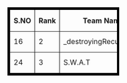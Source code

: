 <table border="5" bordercolor="black" style="width:50%">
<tr>
<th>S.NO</th>
<th>Rank </th>
<th>Team Name </th>
<th>Points</th>
<th>Member 1</th>
<th>Member 2</th>
<th>Member 3</th>
</tr>
<td>16</td><td>2</td><td>_destroyingRecursively_</td><td>90</td><td><a href = "https://github.com/ankurdubey521">Ankur Dubey</a></td><td><a href = "https://github.com/saksham20189575">Saksham Arora</a></td><td></td>
<tr>
<td>24</td><td>3</td><td>S.W.A.T</td><td>80</td><td><a href = "https://github.com/priyanshucode">PRIYANSHU KUMAR</a></td>
</tr>
</table>
